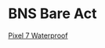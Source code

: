 # BNS Bare Act

[Pixel 7 Waterproof](https://www.bnsbareact.org/blog/pixel-7-waterproof-is-google-pixel-7-truly-water-resistant)
